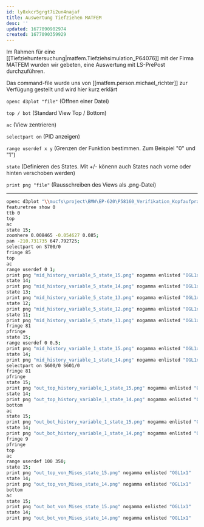```yaml
---
id: ly8xkcr5grgt7i2un4najaf
title: Auswertung Tiefziehen MATFEM
desc: ''
updated: 1677090902974
created: 1677090359929
---
```

Im Rahmen für eine [[Tiefziehuntersuchung|matfem.Tiefziehsimulation_P64076]] mit der Firma MATFEM wurden wir gebeten, eine Auswertung mit LS-PrePost durchzuführen.

Das command-file wurde uns von [[matfem.person.michael_richter]] zur Verfügung gestellt und wird hier kurz erklärt

`openc d3plot "file"` (Öffnen einer Datei)

`top / bot` (Standard View Top / Bottom)

`ac` (View zentrieren)

`selectpart on` (PID anzeigen)

`range userdef x y` (Grenzen der Funktion bestimmen. Zum Beispiel "0" und "1")

`state` (Definieren des States. Mit +/- könenn auch States nach vorne oder hinten verschoben werden)

`print png "file"` (Rausschreiben des Views als .png-Datei)

---

``` sh
openc d3plot "\\mucfs\project\BMW\EP-620\P58160_Verifikation_Kopfaufprallsimulation\work\00_Temp\Temp_Nikolai\MATFEM_Tiefziehsimulation\005\res\z_G60_9623497_G90A_TAHh_210624_VBBG_PTT_kor_UL1_1_3_AFO15_DRAW_005.d3plot"
featuretree show 0
ttb 0
top
ac
state 15;
zoomhere 0.008465 -0.054627 0.085;
pan -210.731735 647.792725;
selectpart on S700/0
fringe 85
top
ac
range userdef 0 1;
print png "mid_history_variable_5_state_15.png" nogamma enlisted "OGL1x1"
state 14;
print png "mid_history_variable_5_state_14.png" nogamma enlisted "OGL1x1"
state 13;
print png "mid_history_variable_5_state_13.png" nogamma enlisted "OGL1x1"
state 12;
print png "mid_history_variable_5_state_12.png" nogamma enlisted "OGL1x1"
state 11;
print png "mid_history_variable_5_state_11.png" nogamma enlisted "OGL1x1"
fringe 81
pfringe
state 15;
range userdef 0 0.5;
print png "mid_history_variable_1_state_15.png" nogamma enlisted "OGL1x1"
state 14;
print png "mid_history_variable_1_state_14.png" nogamma enlisted "OGL1x1"
selectpart on S600/0 S601/0
fringe 81
pfringe
state 15;
print png "out_top_history_variable_1_state_15.png" nogamma enlisted "OGL1x1"
state 14;
print png "out_top_history_variable_1_state_14.png" nogamma enlisted "OGL1x1"
bottom
ac
state 15;
print png "out_bot_history_variable_1_state_15.png" nogamma enlisted "OGL1x1"
state 14;
print png "out_bot_history_variable_1_state_14.png" nogamma enlisted "OGL1x1"
fringe 9
pfringe
top
ac
range userdef 100 350;
state 15;
print png "out_top_von_Mises_state_15.png" nogamma enlisted "OGL1x1"
state 14;
print png "out_top_von_Mises_state_14.png" nogamma enlisted "OGL1x1"
bottom
ac
state 15;
print png "out_bot_von_Mises_state_15.png" nogamma enlisted "OGL1x1"
state 14;
print png "out_bot_von_Mises_state_14.png" nogamma enlisted "OGL1x1"
```